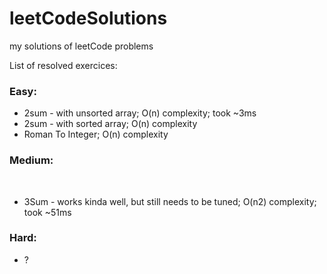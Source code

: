 # leetCodeSolutions
my solutions of leetCode problems

List of resolved exercices:
	<H3>Easy:</H3> 
	<ul>
	<li> 2sum - with unsorted array; O(n) complexity; took ~3ms </li>
	<li> 2sum - with sorted array; O(n) complexity</li>
	<li> Roman To Integer; O(n) complexity</li>
	</ul>
	<H3>Medium:</H3>  
	<ul>
	<li> 3Sum - works kinda well, but still needs to be tuned; O(n2) complexity; took ~51ms</li>
	</ul>
	<H3>Hard:</H3> 
	<ul>
	<li> ? </li>
	</ul>
		
